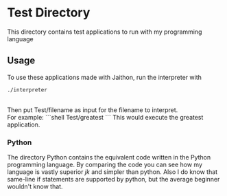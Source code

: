 # Test Directory

This directory contains test applications to run with my programming language

## Usage
To use these applications made with Jaithon, run the interpreter with
```shell
./interpreter
```
<br>
Then put Test/filename as input for the filename to interpret.
<br>
For example:
```shell
Test/greatest
```
This would execute the greatest application.

### Python
The directory Python contains the equivalent code written in the Python programming language. By comparing the code you can see how my language is vastly superior *jk* and simpler than python. Also I do know that same-line if statements are supported by python, but the average beginner wouldn't know that.